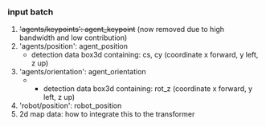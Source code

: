 ### input batch

1. ~~'agents/keypoints': agent_keypoint~~  (now removed due to high bandwidth and low contribution)
2. 'agents/position': agent_position
    * detection data box3d containing: cs, cy (coordinate x forward, y left, z up)
3. 'agents/orientation': agent_orientation
    * * detection data box3d containing: rot_z (coordinate x forward, y left, z up)
4. 'robot/position': robot_position
5. 2d map data: how to integrate this to the transformer
